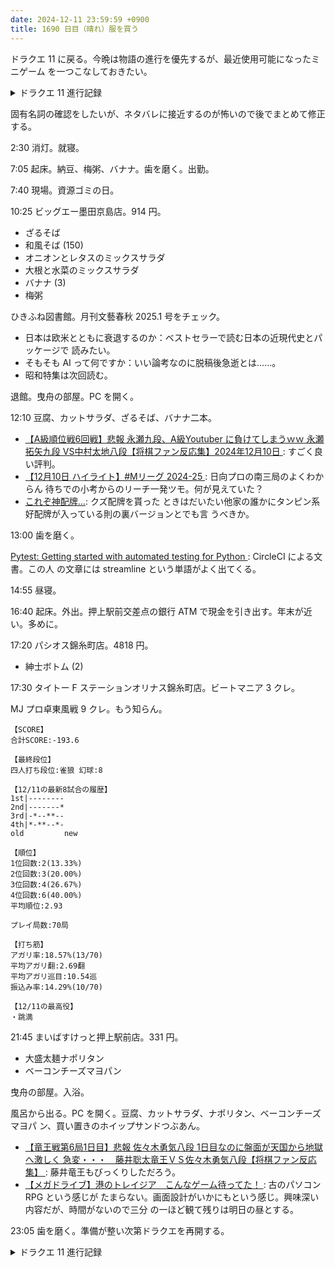 ```yaml
---
date: 2024-12-11 23:59:59 +0900
title: 1690 日目（晴れ）服を買う
---
```


ドラクエ 11 に戻る。今晩は物語の進行を優先するが、最近使用可能になったミニゲーム
を一つこなしておきたい。

<details><summary>ドラクエ 11 進行記録</summary>
<p>サンポ大僧正の修行（タイトル忘れた）第二回に挑戦。最短ボーナスは得られず。
HP 回復が余計だった。全員めいれいさせろ前提の戦闘かもしれない。</p>

<p>バンデルフォン地方。ネルセンの宿屋に泊まると不思議な夢を必ず見るというイベントが発生。懐かしい。
内容は戦士の亡霊が嘆きが続き、それからその魂の救済を求める謎の声で終わる。
翌朝、戦士の甲冑の紋章からロウが我が王国のものだと気づき、ユグノア城廃墟を訪れることになる。
この辺からザコ敵が強い。油断していると HP がすぐにオレンジ色になる。</p>

<p>ロウが建てた墓の横にある岩を取り除き、抜け穴を通過して城構内に潜入を試みる。
地下通路を抜けた最初の大部屋に、夢で目にした亡霊がいる。
襲ってくるのでやむなく大人しくさせる。
ロウは彼が最終国王、すなわち主人公の父であると言う。
亡霊の虚ろな顔を覗くと、主人公の意識がトリップ。自身の誕生日直後の城内らしい。</p>

<p>物語の核心の機微に触れたくないので詳細は省くが、
参加者にデルカダール王を含む首長会議の終了直後、魔物が大挙して城に押し寄せる。
時系列としては冒頭のプロローグの本当に直前、そこからデルカダール勢が主人公を目の敵にしてきた経緯がこの一連のイベントで理解できる。</p>

<p>ちょうど今いる大部屋で意識が戻り、亡霊を苛む魔物と主人公一行との戦闘になる。
ちなみに記憶喪失中のカミュをふざけて（台詞が新鮮なので）戦闘メンバーに入れていたら、
装備させている武器が良かったらしく、マヒはさせるわ毒は与えるわで大活躍してくれた。
これに勝ち、主人公両親を成仏させたところで左手に勇者の力が回復する。</p>

<p>次は隣りにあるグロッタを目指すのが自然ということで、そうする。</p>
</details>

固有名詞の確認をしたいが、ネタバレに接近するのが怖いので後でまとめて修正する。

2:30 消灯。就寝。

7:05 起床。納豆、梅粥、バナナ。歯を磨く。出勤。

7:40 現場。資源ゴミの日。

10:25 ビッグエー墨田京島店。914 円。

* ざるそば
* 和風そば (150)
* オニオンとレタスのミックスサラダ
* 大根と水菜のミックスサラダ
* バナナ (3)
* 梅粥

ひきふね図書館。月刊文藝春秋 2025.1 号をチェック。

* 日本は欧米とともに衰退するのか：ベストセラーで読む日本の近現代史とパッケージで
  読みたい。
* そもそも AI って何ですか：いい論考なのに脱稿後急逝とは……。
* 昭和特集は次回読む。

退館。曳舟の部屋。PC を開く。

12:10 豆腐、カットサラダ、ざるそば、バナナ二本。

* [【A級順位戦6回戦】悲報 永瀬九段、A級Youtuber に負けてしまうｗｗ 永瀬拓矢九段
  VS中村太地八段【将棋ファン反応集】2024年12月10日
  ](https://www.youtube.com/watch?v=1uxUhRJdhvg): すごく良い評判。
* [【12月10日 ハイライト】#Mリーグ 2024-25
  ](https://www.youtube.com/watch?v=rhL9Y2EeHFg): 日向プロの南三局のよくわからん
  待ちでの小考からのリーチ一発ツモ。何が見えていた？
* [これぞ神配牌…](https://www.youtube.com/watch?v=6DCb4zcoS0I): クズ配牌を貰った
  ときはだいたい他家の誰かにタンピン系好配牌が入っている則の裏バージョンとでも言
  うべきか。

13:00 歯を磨く。

[Pytest: Getting started with automated testing for Python
](https://circleci.com/blog/pytest-python-testing/): CircleCI による文書。この人
の文章には streamline という単語がよく出てくる。

14:55 昼寝。

16:40 起床。外出。押上駅前交差点の銀行 ATM で現金を引き出す。年末が近い。多めに。

17:20 パシオス錦糸町店。4818 円。

* 紳士ボトム (2)

17:30 タイトー F ステーションオリナス錦糸町店。ビートマニア 3 クレ。

MJ プロ卓東風戦 9 クレ。もう知らん。

```text
【SCORE】
合計SCORE:-193.6

【最終段位】
四人打ち段位:雀狼 幻球:8

【12/11の最新8試合の履歴】
1st|--------
2nd|-------*
3rd|-*--**--
4th|*-**--*-
old         new

【順位】
1位回数:2(13.33%)
2位回数:3(20.00%)
3位回数:4(26.67%)
4位回数:6(40.00%)
平均順位:2.93

プレイ局数:70局

【打ち筋】
アガリ率:18.57%(13/70)
平均アガリ翻:2.69翻
平均アガリ巡目:10.54巡
振込み率:14.29%(10/70)

【12/11の最高役】
・跳満
```

21:45 まいばすけっと押上駅前店。331 円。

* 大盛太麺ナポリタン
* ベーコンチーズマヨパン

曳舟の部屋。入浴。

風呂から出る。PC を開く。豆腐、カットサラダ、ナポリタン、ベーコンチーズマヨパ
ン、買い置きのホイップサンドつぶあん。

* [【竜王戦第6局1日目】悲報 佐々木勇気八段 1日目なのに盤面が天国から地獄へ激しく
  急変・・・　藤井聡太竜王ＶＳ佐々木勇気八段【将棋ファン反応集】
  ](https://www.youtube.com/watch?v=pSKa0B7W8Kg): 藤井竜王もびっくりしただろう。
* [【メガドライブ】港のトレイジア　こんなゲーム待ってた！
  ](https://www.youtube.com/watch?v=pRXBlLL1tS0): 古のパソコン RPG という感じが
  たまらない。画面設計がいかにもという感じ。興味深い内容だが、時間がないので三分
  の一ほど観て残りは明日の昼とする。

23:05 歯を磨く。準備が整い次第ドラクエを再開する。

<details><summary>ドラクエ 11 進行記録</summary>
<p>ユグノア地方の北側を探索。崖の上にモノが落ちている。乗り物で拾いに行く。
あと、地形が変わって妙な瓦礫が湖に落ちているが、近づこうとすると仲間に制止される。後回し。</p>

<p>金が貯まっていたので女学園のなぞなぞ二問目の答えと思しき武器をサマディー武器屋で購入。
答え合わせに行ったら正解。報酬をゲット。</p>

<p>ダーハルーネの兄弟店でグレイグ愛用の鎧を売っているのを思い出したので買いに行く。
ドラクエ 6 のバザーの要領で値引きをする。ギリギリで買える。</p>

<p>グロッタの街に潜入。魔物がウロウロするいかがわしい場所に変貌している。
下層を探索。今のところ孤児院にしか人間がいない。マルティナはどこに？</p>
</details>
